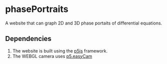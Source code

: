 # phasePortraits
A website that can graph 2D and 3D phase portaits of differential equations.

## Dependencies 
1. The website is built using the [p5js](https://github.com/processing/p5.js) framework. 
2. The WEBGL camera uses [p5.easyCam](https://github.com/freshfork/p5.EasyCam)
